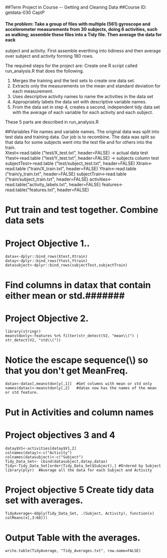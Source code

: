 ##Term Project in Course -- Getting and Cleaning Data
##Course ID: getdata-030 CaptP

#### The problem:  Take a group of files with multiple (561) gyroscope and accelerometer measurements from 30 subjects, doing 6 activities, such as walking; assemble these files into a Tidy file. Then average the data for eack
subject and activity. First assemble everthing into tidiness and then average over subject and activity forming 180 rows.
 
 The required steps for the project are:
Create one R script called run_analysis.R that does the following. 
1. Merges the training and the test sets to create one data set.
2. Extracts only the measurements on the mean and standard deviation for each measurement. 
3. Uses descriptive activity names to name the activities in the data set
4. Appropriately labels the data set with descriptive variable names. 
5. From the data set in step 4, creates a second, independent tidy data set with the average of each variable for each activity and each subject.
 
 These 5 parts are described in run_analysis.R
 
##Variables
File names and variable names.  The original data was split into test data and training data. Our job is to recombine.
The data was split so that data for some subjects went into the test file and for others into the train.  
Xtest<-read.table ("test/X_test.txt", header=FALSE) -> actual data test
Ytest<-read.table ("test/Y_test.txt", header=FALSE) -> subjects column test
subjectTest<-read.table ("test/subject_test.txt", header=FALSE)
Xtrain<-read.table ("train/X_train.txt", header=FALSE)
Ytrain<-read.table ("train/y_train.txt", header=FALSE)
subjectTrain<-read.table ("train/subject_train.txt", header=FALSE)
activities<-read.table("activity_labels.txt", header=FALSE)
features<-read.table("features.txt", header=FALSE)

#  Put train and test together. Combine data sets ####### 
#  Project Objective 1..
    datax<-dplyr::bind_rows(Xtest,Xtrain) 
    datay<-dplyr::bind_rows(Ytest,Ytrain)
    datasubject<-dplyr::bind_rows(subjectTest,subjectTrain)
#  Find columns in datax that contain either mean or std.####### 
#  Project Objective 2.
    library(stringr)
    meanstdonly<-features %>% filter(str_detect(V2, "mean\\(") | str_detect(V2, "std\\("))
#  Notice the escape sequence(\\) so that you don't get MeanFreq.
    datax<-datax[,meanstdonly[,1]]  #Get columns with mean or std only
    names(datax)<-meanstdonly[,2]   #datax now has the names of the mean or std feature.
#  Put in Activities and column names
#  Project objectives 3 and 4
    datay$V1<-activities[datay$V1,2]
    colnames(datay)<-c("Activity")
    colnames(datasubject)<-c("Subject")
    Tidy_Data_Set<- cbind(datasubject,datay,datax)
    Tidy<-Tidy_Data_Set[order(Tidy_Data_Set$Subject),] #Ordered by Subject
    library(plyr)  #Average all the data for each Subject and Activity
#  Project objective 5  Create tidy data set with averages.
    TidyAverage<-ddply(Tidy_Data_Set, .(Subject, Activity), function(x) colMeans(x[,3:68]))
#  Output Table with the averages.    
    write.table(TidyAverage, "Tidy_Averages.txt", row.name=FALSE)
